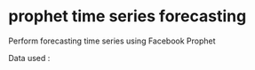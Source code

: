 # prophet time series forecasting
Perform forecasting time series using Facebook Prophet 

Data used : 
